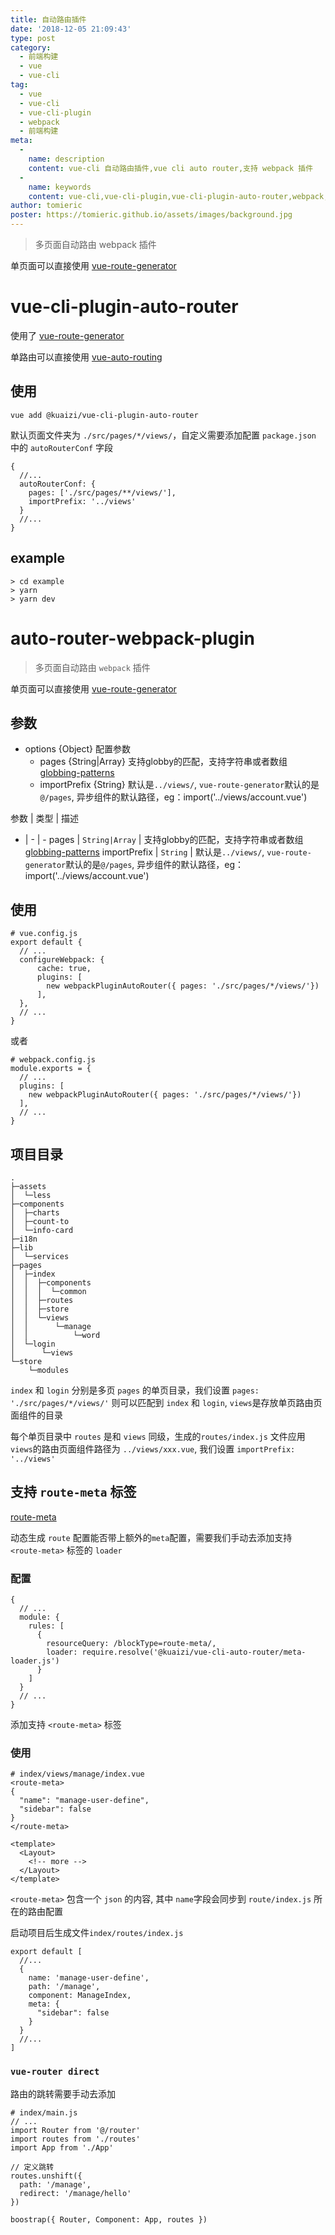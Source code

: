 ```yaml
---
title: 自动路由插件
date: '2018-12-05 21:09:43'
type: post
category:
  - 前端构建
  - vue
  - vue-cli
tag: 
  - vue
  - vue-cli
  - vue-cli-plugin
  - webpack
  - 前端构建
meta:
  -
    name: description
    content: vue-cli 自动路由插件,vue cli auto router,支持 webpack 插件
  -
    name: keywords
    content: vue-cli,vue-cli-plugin,vue-cli-plugin-auto-router,webpack,auto router
author: tomieric
poster: https://tomieric.github.io/assets/images/background.jpg
---
```


> 多页面自动路由 webpack 插件

单页面可以直接使用 [vue-route-generator](https://github.com/ktsn/vue-route-generator)

<!-- more -->

#  vue-cli-plugin-auto-router

使用了 [vue-route-generator](https://github.com/ktsn/vue-route-generator)

单路由可以直接使用 [vue-auto-routing](https://github.com/ktsn/vue-auto-routing)

## 使用

```
vue add @kuaizi/vue-cli-plugin-auto-router
```

默认页面文件夹为 `./src/pages/*/views/`，自定义需要添加配置 `package.json` 中的 `autoRouterConf` 字段

```
{
  //...
  autoRouterConf: {
    pages: ['./src/pages/**/views/'],
    importPrefix: '../views'
  }
  //...
}
```

## example

```
> cd example
> yarn
> yarn dev
```


# auto-router-webpack-plugin

> 多页面自动路由 `webpack` 插件

单页面可以直接使用 [vue-route-generator](https://github.com/ktsn/vue-route-generator)
  
## 参数

 * options {Object} 配置参数
    * pages {String|Array} 支持globby的匹配，支持字符串或者数组 [globbing-patterns](https://github.com/sindresorhus/globby#globbing-patterns)
    * importPrefix {String} 默认是`../views/`, `vue-route-generator`默认的是`@/pages`, 异步组件的默认路径，eg：import('../views/account.vue')

参数 | 类型 | 描述
- | - | -
pages | `String|Array` |  支持globby的匹配，支持字符串或者数组 [globbing-patterns](https://github.com/sindresorhus/globby#globbing-patterns)
importPrefix | `String` | 默认是`../views/`, `vue-route-generator`默认的是`@/pages`, 异步组件的默认路径，eg：import('../views/account.vue')

## 使用

```
# vue.config.js
export default {
  // ...
  configureWebpack: {
      cache: true,
      plugins: [
        new webpackPluginAutoRouter({ pages: './src/pages/*/views/'})
      ],
  },
  // ...
}
```

或者

```
# webpack.config.js
module.exports = {
  // ...
  plugins: [
    new webpackPluginAutoRouter({ pages: './src/pages/*/views/'})
  ],
  // ...
}
```

## 项目目录

```
.
├─assets
│  └─less
├─components
│  ├─charts
│  ├─count-to
│  └─info-card
├─i18n
├─lib
│  └─services
├─pages
│  ├─index
│  │  ├─components
│  │  │  └─common
│  │  ├─routes
│  │  ├─store
│  │  └─views
│  │      └─manage
│  │          └─word
│  └─login
│      └─views
└─store
    └─modules
```

`index` 和 `login` 分别是多页 `pages` 的单页目录，我们设置 `pages: './src/pages/*/views/'` 则可以匹配到 `index` 和 `login`, `views`是存放单页路由页面组件的目录

每个单页目录中 `routes` 是和 `views` 同级，生成的`routes/index.js` 文件应用 `views`的路由页面组件路径为 `../views/xxx.vue`, 我们设置 `importPrefix: '../views'`

## 支持 `route-meta` 标签

[route-meta](https://github.com/ktsn/vue-route-generator#route-meta)

动态生成 `route` 配置能否带上额外的`meta`配置，需要我们手动去添加支持 `<route-meta>` 标签的 `loader`

### 配置

```
{
  // ...
  module: {
    rules: [
      {
        resourceQuery: /blockType=route-meta/,
        loader: require.resolve('@kuaizi/vue-cli-auto-router/meta-loader.js')
      }
    ]
  }
  // ...
}
```

添加支持 `<route-meta>` 标签

### 使用

```
# index/views/manage/index.vue
<route-meta>
{
  "name": "manage-user-define",
  "sidebar": false
}
</route-meta>

<template>
  <Layout>
    <!-- more -->
  </Layout>
</template>
```

`<route-meta>` 包含一个 `json` 的内容, 其中 `name`字段会同步到 `route/index.js` 所在的路由配置

启动项目后生成文件`index/routes/index.js`

```
export default [
  //...
  {
    name: 'manage-user-define',
    path: '/manage',
    component: ManageIndex,
    meta: {
      "sidebar": false
    }
  }
  //...
]
```

### `vue-router direct`

路由的跳转需要手动去添加

```
# index/main.js
// ...
import Router from '@/router'
import routes from './routes'
import App from './App'

// 定义跳转
routes.unshift({
  path: '/manage',
  redirect: '/manage/hello'
})

boostrap({ Router, Component: App, routes })
```